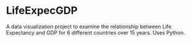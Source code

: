 # LifeExpecGDP
A data visualization project to examine the relationship between Life Expectancy and GDP for 6 different countries over 15 years. Uses Python.
